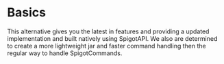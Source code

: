 # Basics
This alternative gives you the latest in features and providing a updated implementation and built natively using SpigotAPI. We also are determined to create a more lightweight jar and faster command handling then the regular way to handle SpigotCommands.